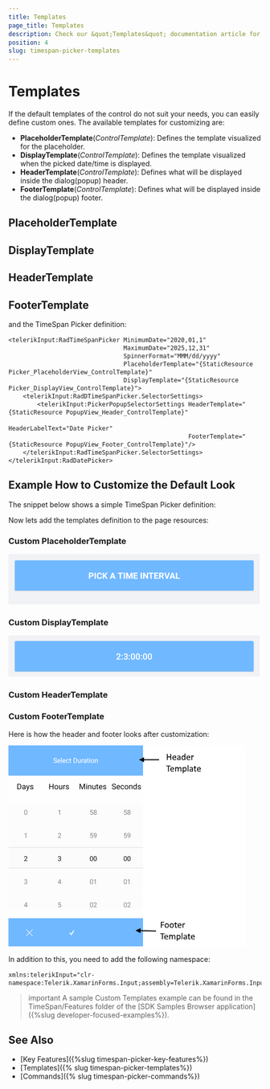 ```yaml
---
title: Templates
page_title: Templates
description: Check our &quot;Templates&quot; documentation article for Telerik TimeSpan Picker for Xamarin control.
position: 4
slug: timespan-picker-templates
---
```


# Templates

If the default templates of the control do not suit your needs, you can easily define custom ones. The available templates for customizing are:

* **PlaceholderTemplate**(*ControlTemplate*): Defines the template visualized for the placeholder.  
* **DisplayTemplate**(*ControlTemplate*): Defines the template visualized when the picked date/time is displayed.
* **HeaderTemplate**(*ControlTemplate*): Defines what will be displayed inside the dialog(popup) header.
* **FooterTemplate**(*ControlTemplate*): Defines what will be displayed inside the dialog(popup) footer.

## PlaceholderTemplate

<snippet id='datepicker-placeholder-default-template' />

## DisplayTemplate

<snippet id='datepicker-display-default-template' />

## HeaderTemplate

<snippet id='datepicker-header-default-template' />

## FooterTemplate

<snippet id='datepicker-footer-default-template' />

and the TimeSpan Picker definition:

```XAML
<telerikInput:RadTimeSpanPicker MinimumDate="2020,01,1" 
	                            MaximumDate="2025,12,31"
	                            SpinnerFormat="MMM/dd/yyyy"
	                            PlaceholderTemplate="{StaticResource Picker_PlaceholderView_ControlTemplate}"
	                            DisplayTemplate="{StaticResource Picker_DisplayView_ControlTemplate}">
    <telerikInput:RadDTimeSpanPicker.SelectorSettings>
        <telerikInput:PickerPopupSelectorSettings HeaderTemplate="{StaticResource PopupView_Header_ControlTemplate}"
                                                  HeaderLabelText="Date Picker"
                                                  FooterTemplate="{StaticResource PopupView_Footer_ControlTemplate}"/>
    </telerikInput:RadTimeSpanPicker.SelectorSettings>
</telerikInput:RadDatePicker>
```

## Example How to Customize the Default Look

The snippet below shows a simple TimeSpan Picker definition:

<snippet id=' timespanpicker-custom-templates' />

Now lets add the templates definition to the page resources:

### Custom PlaceholderTemplate

<snippet id='timespanpicker-placeholder-template' />

![TimeSpan Picker PlaceholderTemplate](images/timespanpicker_placeholder_template.png)

### Custom DisplayTemplate

<snippet id='timespanpicker-display-template' />

![TimeSpan Picker DisplayTemplate](images/timespanpicker_display_template.png)

### Custom HeaderTemplate

<snippet id='timespanpicker-header-template' />

### Custom FooterTemplate

<snippet id='timespanpicker-footer-template' />

Here is how the header and footer looks after customization:

![TimaSpan Picker FooterTemplate](images/timespanpicker_header_footer_template.png)

In addition to this, you need to add the following namespace:

```XAML
xmlns:telerikInput="clr-namespace:Telerik.XamarinForms.Input;assembly=Telerik.XamarinForms.Input"
```

>important A sample Custom Templates example can be found in the TimeSpan/Features folder of the [SDK Samples Browser application]({%slug developer-focused-examples%}).

## See Also

- [Key Features]({%slug timespan-picker-key-features%})
- [Templates]({% slug timespan-picker-templates%})
- [Commands]({% slug timespan-picker-commands%})